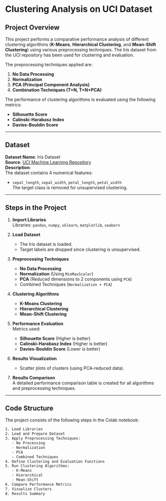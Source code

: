 # **Clustering Analysis on UCI Dataset**

## **Project Overview**

This project performs a comparative performance analysis of different clustering algorithms (**K-Means**, **Hierarchical Clustering**, and **Mean-Shift Clustering**) using various preprocessing techniques. The Iris dataset from the UCI repository has been used for clustering and evaluation.

The preprocessing techniques applied are:

1. **No Data Processing**
2. **Normalization**
3. **PCA (Principal Component Analysis)**
4. **Combination Techniques (T+N, T+N+PCA)**

The performance of clustering algorithms is evaluated using the following metrics:

- **Silhouette Score**
- **Calinski-Harabasz Index**
- **Davies-Bouldin Score**

---

## **Dataset**

**Dataset Name**: Iris Dataset  
**Source**: [UCI Machine Learning Repository](https://archive.ics.uci.edu/ml/machine-learning-databases/iris/iris.data)  
**Description**:  
The dataset contains 4 numerical features:

- `sepal_length`, `sepal_width`, `petal_length`, `petal_width`  
  The target class is removed for unsupervised clustering.

---

## **Steps in the Project**

1. **Import Libraries**  
   Libraries: `pandas`, `numpy`, `sklearn`, `matplotlib`, `seaborn`

2. **Load Dataset**

   - The Iris dataset is loaded.
   - Target labels are dropped since clustering is unsupervised.

3. **Preprocessing Techniques**

   - **No Data Processing**
   - **Normalization** (Using `MinMaxScaler`)
   - **PCA** (Reduced dimensions to 2 components using `PCA`)
   - Combined Techniques (`Normalization + PCA`)

4. **Clustering Algorithms**

   - **K-Means Clustering**
   - **Hierarchical Clustering**
   - **Mean-Shift Clustering**

5. **Performance Evaluation**  
   Metrics used:

   - **Silhouette Score** (Higher is better)
   - **Calinski-Harabasz Index** (Higher is better)
   - **Davies-Bouldin Score** (Lower is better)

6. **Results Visualization**

   - Scatter plots of clusters (using PCA-reduced data).

7. **Results Comparison**  
   A detailed performance comparison table is created for all algorithms and preprocessing techniques.

---

## **Code Structure**

The project consists of the following steps in the Colab notebook:

```bash
1. Load Libraries
2. Load and Prepare Dataset
3. Apply Preprocessing Techniques:
   - No Processing
   - Normalization
   - PCA
   - Combined Techniques
4. Define Clustering and Evaluation Functions
5. Run Clustering Algorithms:
   - K-Means
   - Hierarchical
   - Mean-Shift
6. Compare Performance Metrics
7. Visualize Clusters
8. Results Summary
```
